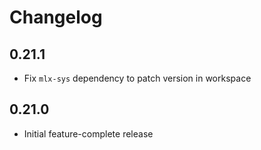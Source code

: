 # Changelog

## 0.21.1

- Fix `mlx-sys` dependency to patch version in workspace

## 0.21.0

- Initial feature-complete release
